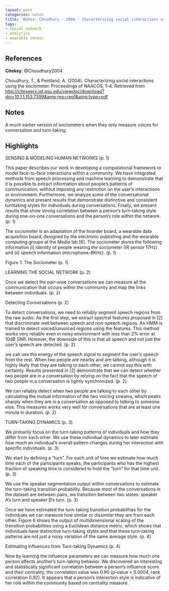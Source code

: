 ```yaml
---
layout: post
categories: notes
title: 'Notes: Choudhury - 2004 - Characterizing social interactions using the sociometer'
tags:
- social network
- analytics
- wearable sensor
---
```


## References

**Citekey**: @Choudhury2004

Choudhury, T., & Pentland, A. (2004). Characterizing social interactions using the sociometer. Proceedings of NAACOS, 1–4. Retrieved from http://citeseerx.ist.psu.edu/viewdoc/download?doi=10.1.1.153.7399&amp;rep=rep1&amp;type=pdf

## Notes

A much earlier version of sociometers when they only measure voices for conversation and turn-taking.

## Highlights


SENSING & MODELING HUMAN NETWORKS (p. 1)

This paper describes our work in developing a computational framework to model face-to-face interactions within a community. We have integrated methods from speech processing and machine learning to demonstrate that it is possible to extract information about people’s patterns of communication, without imposing any restriction on the user’s interactions or environment. Furthermore, we analyze some of the conversational dynamics and present results that demonstrate distinctive and consistent turntaking styles for individuals during conversations. Finally, we present results that show strong correlation between a person’s turn-taking style during one-on-one conversations and the person’s role within the network. (p. 1)

The sociometer is an adaptation of the hoarder board, a wearable data acquisition board, designed by the electronic publishing and the wearable computing groups at the Media lab [6]. The sociometer stores the following information (i) identity of people wearing the sociometer (IR sensor 17Hz) and (ii) speech information (microphone-8KHz). (p. 1)

Figure 1: The Sociometer (p. 1)

LEARNING THE SOCIAL NETWORK (p. 2)

Once we detect the pair-wise conversations we can measure all the communication that occurs within the community and map the links between individuals. (p. 2)

Detecting Conversations (p. 2)

To detect conversations, we need to reliably segment speech regions from the raw audio. As the first step, we extract spectral features proposed in [2] that discriminate well between speech and non-speech regions. An HMM is trained to detect voiced/unvoiced regions using the features. This method works very reliable even in noisy environment with less than 2% error at 10dB SNR. However, the downside of this is that all speech and not just the user’s speech are detected. (p. 2)

we can use the energy of the speech signal to segment the user’s speech from the rest. When two people are nearby and are talking, although it is highly likely that they are talking to each other, we cannot say this with certainty. Results presented in [2] demonstrate that we can detect whether two people are in a conversation by relying on the fact that the speech of two people in a conversation is tightly synchronized. (p. 2)

We can reliably detect when two people are talking to each other by calculating the mutual information of the two voicing streams, which peaks sharply when they are in a conversation as opposed to talking to someone else. This measures works very well for conversations that are at least one minute in duration. (p. 2)

TURN-TAKING DYNAMICS (p. 3)

We primarily focus on the turn-taking patterns of individuals and how they differ from each other. We use these individual dynamics to later estimate how much an individual’s overall pattern changes during her interaction with specific individuals. (p. 3)

We start by defining a “turn”. For each unit of time we estimate how much time each of the participants speaks, the participants who has the highest fraction of speaking time is considered to hold the “turn” for that time unit. (p. 3)

We use the speaker segmentation output within conversations to estimate the turn-taking transition probability. Because most of the conversations in the dataset are between pairs, we transition between two states: speaker A’s turn and speaker B’s turn. (p. 3)

Once we have estimated the turn-taking transition probabilities for the individuals we can measure how similar or dissimilar they are from each other. Figure 6 shows the output of multidimensional scaling of the transition probabilities using a Euclidean distance metric, which shows that individuals have distinctive turn-taking styles and that these turn-taking patterns are not just a noisy variation of the same average style. (p. 4)

Estimating Influences from Turn-taking Dynamics (p. 4)

Now by learning the influence parameters we can measure how much one person affects another’s turn-taking behavior. We discovered an interesting and statistically significant correlation between a person’s influence score and their centrality, the correlation value was 0.90 (p-value < 0.0004, rank correlation 0.92). It appears that a person’s interaction style is indicative of her role within the community based on centrality measure.
